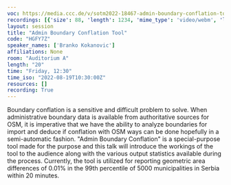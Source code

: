 ```yaml
---
voc: https://media.ccc.de/v/sotm2022-18467-admin-boundary-conflation-tool
recordings: [{'size': 88, 'length': 1234, 'mime_type': 'video/webm', 'language': 'eng', 'filename': 'sotm2022-18467-eng-Admin_Boundary_Conflation_Tool_webm-hd.webm', 'state': 'new', 'folder': 'webm-hd', 'high_quality': True, 'width': 1920, 'height': 1080, 'updated_at': '2022-09-20T16:19:18.200+02:00', 'recording_url': 'https://cdn.media.ccc.de/events/sotm/2022/webm-hd/sotm2022-18467-eng-Admin_Boundary_Conflation_Tool_webm-hd.webm', 'url': 'https://api.media.ccc.de/public/recordings/61872', 'event_url': 'https://api.media.ccc.de/public/events/d60cd076-b508-532a-abb8-ebde8be9e473', 'conference_url': 'https://api.media.ccc.de/public/conferences/sotm2022'}, {'size': 44, 'length': 1234, 'mime_type': 'video/webm', 'language': 'eng', 'filename': 'sotm2022-18467-eng-Admin_Boundary_Conflation_Tool_webm-sd.webm', 'state': 'new', 'folder': 'webm-sd', 'high_quality': False, 'width': 720, 'height': 576, 'updated_at': '2022-09-20T16:08:32.410+02:00', 'recording_url': 'https://cdn.media.ccc.de/events/sotm/2022/webm-sd/sotm2022-18467-eng-Admin_Boundary_Conflation_Tool_webm-sd.webm', 'url': 'https://api.media.ccc.de/public/recordings/61871', 'event_url': 'https://api.media.ccc.de/public/events/d60cd076-b508-532a-abb8-ebde8be9e473', 'conference_url': 'https://api.media.ccc.de/public/conferences/sotm2022'}, {'size': 29, 'length': 1234, 'mime_type': 'video/mp4', 'language': 'eng', 'filename': 'sotm2022-18467-eng-Admin_Boundary_Conflation_Tool_sd.mp4', 'state': 'new', 'folder': 'h264-sd', 'high_quality': False, 'width': 720, 'height': 576, 'updated_at': '2022-09-20T15:53:26.596+02:00', 'recording_url': 'https://cdn.media.ccc.de/events/sotm/2022/h264-sd/sotm2022-18467-eng-Admin_Boundary_Conflation_Tool_sd.mp4', 'url': 'https://api.media.ccc.de/public/recordings/61870', 'event_url': 'https://api.media.ccc.de/public/events/d60cd076-b508-532a-abb8-ebde8be9e473', 'conference_url': 'https://api.media.ccc.de/public/conferences/sotm2022'}, {'size': 18, 'length': 1234, 'mime_type': 'audio/mpeg', 'language': 'eng', 'filename': 'sotm2022-18467-eng-Admin_Boundary_Conflation_Tool_mp3.mp3', 'state': 'new', 'folder': 'mp3', 'high_quality': False, 'width': 0, 'height': 0, 'updated_at': '2022-09-20T15:52:15.550+02:00', 'recording_url': 'https://cdn.media.ccc.de/events/sotm/2022/mp3/sotm2022-18467-eng-Admin_Boundary_Conflation_Tool_mp3.mp3', 'url': 'https://api.media.ccc.de/public/recordings/61869', 'event_url': 'https://api.media.ccc.de/public/events/d60cd076-b508-532a-abb8-ebde8be9e473', 'conference_url': 'https://api.media.ccc.de/public/conferences/sotm2022'}, {'size': 59, 'length': 1234, 'mime_type': 'video/mp4', 'language': 'eng', 'filename': 'sotm2022-18467-eng-Admin_Boundary_Conflation_Tool_hd.mp4', 'state': 'new', 'folder': 'h264-hd', 'high_quality': True, 'width': 1920, 'height': 1080, 'updated_at': '2022-09-20T15:50:08.878+02:00', 'recording_url': 'https://cdn.media.ccc.de/events/sotm/2022/h264-hd/sotm2022-18467-eng-Admin_Boundary_Conflation_Tool_hd.mp4', 'url': 'https://api.media.ccc.de/public/recordings/61868', 'event_url': 'https://api.media.ccc.de/public/events/d60cd076-b508-532a-abb8-ebde8be9e473', 'conference_url': 'https://api.media.ccc.de/public/conferences/sotm2022'}]
layout: session
title: "Admin Boundary Conflation Tool"
code: "HGFY7Z"
speaker_names: ['Branko Kokanovic']
affiliations: None
room: "Auditorium A"
length: "20"
time: "Friday, 12:30"
time_iso: "2022-08-19T10:30:00Z"
resources: []
recording: True
---
```


Boundary conflation is a sensitive and difficult problem to solve. When administrative boundary data is available from authoritative sources for OSM, it is imperative that we have the ability to analyze boundaries for import and deduce if conflation with OSM ways can be done hopefully in a semi-automatic fashion. &#34;Admin Boundary Conflation&#34; is a special-purpose tool made for the purpose and this talk will introduce the workings of the tool to the audience along with the various output statistics available during the process. Currently, the tool is utilized for reporting geometric area differences of 0.01% in the 99th percentile of 5000 municipalities in Serbia within 20 minutes.

